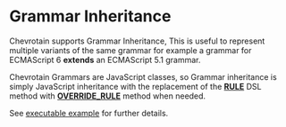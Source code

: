 # Grammar Inheritance

Chevrotain supports Grammar Inheritance, This is useful to represent multiple variants of the same grammar
for example a grammar for ECMAScript 6 **extends** an ECMAScript 5.1 grammar.

Chevrotain Grammars are JavaScript classes, so Grammar inheritance is simply JavaScript inheritance
with the replacement of the [**RULE**](https://sap.github.io/chevrotain/documentation/7_0_0/classes/cstparser.html#rule)
DSL method with [**OVERRIDE_RULE**](https://sap.github.io/chevrotain/documentation/7_0_0/classes/cstparser.html#override_rule) method when needed.

See [executable example](https://github.com/SAP/chevrotain/tree/master/examples/parser/inheritance)
for further details.
